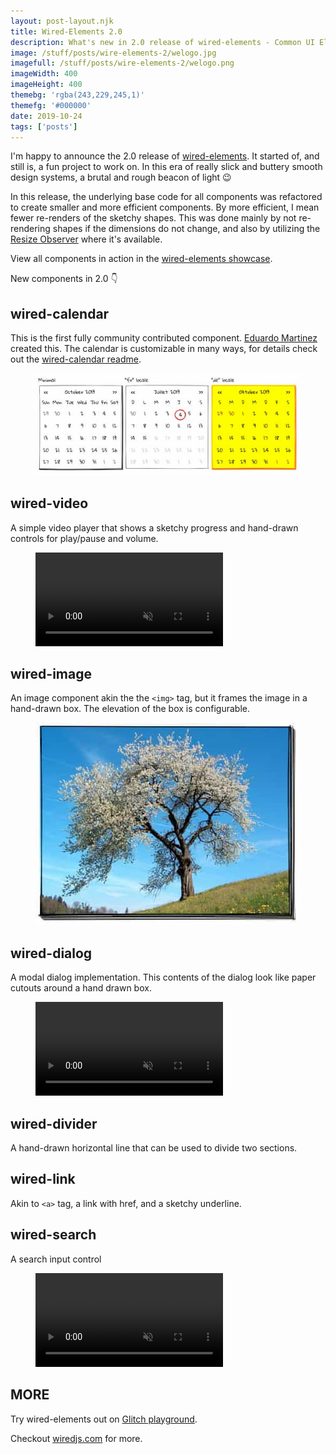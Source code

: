 ```yaml
---
layout: post-layout.njk
title: Wired-Elements 2.0
description: What's new in 2.0 release of wired-elements - Common UI Elements with a sketchy hand-drawn look.
image: /stuff/posts/wire-elements-2/welogo.jpg
imagefull: /stuff/posts/wire-elements-2/welogo.png
imageWidth: 400
imageHeight: 400
themebg: 'rgba(243,229,245,1)'
themefg: '#000000'
date: 2019-10-24
tags: ['posts']
---
```


<style>
.popReactionPanel {
   display: none;   
}
</style>

I'm happy to announce the 2.0 release of [wired-elements](https://wiredjs.com/). It started of, and still is, a fun project to work on. In this era of really slick and buttery smooth design systems, a brutal and rough beacon of light 😉

In this release, the underlying base code for all components was refactored to create smaller and more efficient components. By more efficient, I mean fewer re-renders of the sketchy shapes. This was done mainly by not re-rendering shapes if the dimensions do not change, and also by utilizing the [Resize Observer](https://developer.mozilla.org/en-US/docs/Web/API/ResizeObserver) where it's available.

View all components in action in the [wired-elements showcase](https://wiredjs.com/showcase.html).

New components in 2.0 👇

## wired-calendar

This is the first fully community contributed component. [Eduardo Martinez](https://github.com/elingerojo) created this. The calendar is customizable in many ways, for details check out the [wired-calendar readme](https://github.com/wiredjs/wired-elements/tree/master/packages/wired-calendar).

<figure>
  <img loading="lazy" src="/stuff/posts/wire-elements-2/calendar.jpg" alt="wired-calendar example">
</figure>

## wired-video

A simple video player that shows a sketchy progress and hand-drawn controls for play/pause and volume. 

<figure>
  <video autoplay muted playsinline webkit-playsinline loop preload src="/stuff/posts/wire-elements-2/video.mp4" alt="wired-video example"></video>
</figure>

## wired-image

An image component akin the the `<img>` tag, but it frames the image in a hand-drawn box. The elevation of the box is configurable.

<figure>
  <img loading="lazy" src="/stuff/posts/wire-elements-2/image.jpg" alt="wired-calendar example">
</figure>

## wired-dialog 

A modal dialog implementation. This contents of the dialog look like paper cutouts around a hand drawn box.

<figure>
  <video autoplay muted playsinline webkit-playsinline loop preload src="/stuff/posts/wire-elements-2/dialogs.mp4" alt="wired-dialog example"></video>
</figure>

## wired-divider

A hand-drawn horizontal line that can be used to divide two sections.

## wired-link

Akin to `<a>` tag, a link with href, and a sketchy underline.

## wired-search

A search input control

<figure>
  <video autoplay muted playsinline webkit-playsinline loop preload src="/stuff/posts/wire-elements-2/search.mp4" alt="wired-search example"></video>
</figure>

## MORE

Try wired-elements out on [Glitch playground](https://glitch.com/edit/#!/wired-elements-vanilla).

Checkout [wiredjs.com](https://wiredjs.com/) for more.